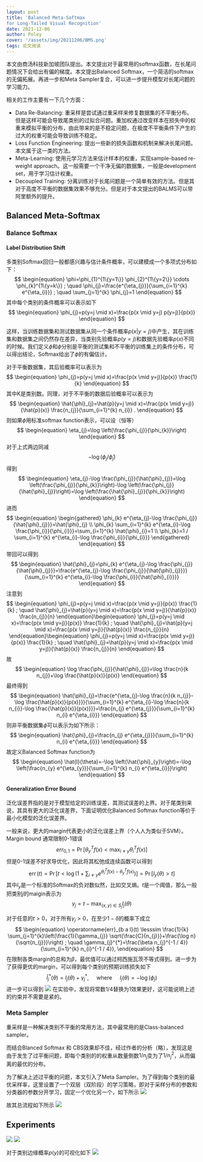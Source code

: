 ```yaml
---
layout: post
title: 'Balanced Meta-Softmax
for Long-Tailed Visual Recognition'
date: 2021-12-06
author: Poley
cover: '/assets/img/20211206/BMS.png'
tags: 论文阅读
---
```


本文由商汤科技新加坡团队提出。本文提出对于最常用的softmax函数，在长尾问题情况下会给出有偏的梯度。本文提出Balanced Softmax，一个简洁的softmax的无偏拓展。再进一步和Meta Sampler复合，可以进一步提升模型对长尾问题的学习能力。

相关的工作主要有一下几个方面：
+ Data Re-Balancing: 重采样是尝试通过重采样来修复数据集的不平衡分布。但是这样可能会导致尾类别的过拟合问题。重加权通过改变样本在损失中的权重来模拟平衡的分布，由此带来的是不稳定问题，在极度不平衡条件下产生的过大的权重可能会导致训练不稳定。
+ Loss Function Engineering: 提出一些新的损失函数和机制来解决长尾问题。本文属于这一类的方法。
+ Meta-Learning: 使用元学习方法来估计样本的权重，实现sample-based re-weight approach。这一般需要一个干净无偏的数据集，一般是development set，用于学习估计权重。
+ Decoupled Training: 分离训练对于长尾问题是一个简单有效的方法。但是其对于高度不平衡的数据集效果不够充分。但是对于本文提出的BALMS可以带阿里额外的提升。

## Balanced Meta-Softmax


### Balance Softmax
#### Label Distribution Shift
多类别Softmax回归一般都感兴趣与估计条件概率，可以建模成一个多项式分布如下：
$$
\begin{equation}
\phi=\phi_{1}^{1\{y=1\}} \phi_{2}^{1\{y=2\}} \cdots \phi_{k}^{1\{y=k\}} ; \quad \phi_{j}=\frac{e^{\eta_{j}}}{\sum_{i=1}^{k} e^{\eta_{i}}} ; \quad \sum_{j=1}^{k} \phi_{j}=1
\end{equation}
$$
其中每个类别的条件概率可以表示如下
$$
\begin{equation}
\phi_{j}=p(y=j \mid x)=\frac{p(x \mid y=j) p(y=j)}{p(x)}
\end{equation}
$$

这样，当训练数据集和测试数据集从同一个条件概率$p(x|y=j)$中产生，其在训练集和数据集之间仍然存在差异，当类别先验概率$p(y=j)$和数据先验概率$p(x)$不同的时候。我们定义$\phi$和$\phi$分别是平衡的测试集和不平衡的训练集上的条件分布，可以得出结论，Softmax给出了$\phi$的有偏估计。

对于平衡数据集，其后验概率可以表示为
$$
\begin{equation}
\phi_{j}=p(y=j \mid x)=\frac{p(x \mid y=j)}{p(x)} \frac{1}{k}
\end{equation}
$$
其中K是类别数。同理，对于不平衡的数据后验概率可以表示为
$$
\begin{equation}
\hat{\phi}_{j}=\hat{p}(y=j \mid x)=\frac{p(x \mid y=j)}{\hat{p}(x)} \frac{n_{j}}{\sum_{i=1}^{k} n_{i}} .
\end{equation}
$$
则如果$\phi$用标准softmax function表示，可以设（恒等）
$$
\begin{equation}
\eta_{j}=\log \left(\frac{\phi_{j}}{\phi_{k}}\right)
\end{equation}
$$
对于上式两边同减
$$
\begin{equation}
-\log \left(\phi_{j} / \hat{\phi}_{j}\right)
\end{equation}
$$
得到
$$
\begin{equation}
\eta_{j}-\log \frac{\phi_{j}}{\hat{\phi}_{j}}=\log \left(\frac{\phi_{j}}{\phi_{k}}\right)-\log \left(\frac{\phi_{j}}{\hat{\phi}_{j}}\right)=\log \left(\frac{\hat{\phi}_{j}}{\phi_{k}}\right)
\end{equation}
$$
进而
$$
\begin{equation}
\begin{gathered}
\phi_{k} e^{\eta_{j}-\log \frac{\phi_{j}}{\hat{\phi}_{j}}}=\hat{\phi}_{j} \\
\phi_{k} \sum_{i=1}^{k} e^{\eta_{i}-\log \frac{\phi_{i}}{\phi_{i}}}=\sum_{i=1}^{k} \hat{\phi}_{i}=1 \\
\phi_{k}=1 / \sum_{i=1}^{k} e^{\eta_{i}-\log \frac{\phi_{i}}{\phi_{i}}}
\end{gathered}
\end{equation}
$$
带回可以得到
$$
\begin{equation}
\hat{\phi}_{j}=\phi_{k} e^{\eta_{j}-\log \frac{\phi_{j}}{\hat{\phi}_{j}}}=\frac{e^{\eta_{j}-\log \frac{\phi_{j}}{\hat{\phi}_{j}}}}{\sum_{i=1}^{k} e^{\eta_{i}-\log \frac{\phi_{i}}{\hat{\phi}_{i}}}}
\end{equation}
$$
注意到
$$
\begin{equation}
\phi_{j}=p(y=j \mid x)=\frac{p(x \mid y=j)}{p(x)} \frac{1}{k} ; \quad \hat{\phi}_{j}=\hat{p}(y=j \mid x)=\frac{p(x \mid y=j)}{\hat{p}(x)} \frac{n_{j}}{n}
\end{equation}\begin{equation}
\phi_{j}=p(y=j \mid x)=\frac{p(x \mid y=j)}{p(x)} \frac{1}{k} ; \quad \hat{\phi}_{j}=\hat{p}(y=j \mid x)=\frac{p(x \mid y=j)}{\hat{p}(x)} \frac{n_{j}}{n}
\end{equation}\begin{equation}
\phi_{j}=p(y=j \mid x)=\frac{p(x \mid y=j)}{p(x)} \frac{1}{k} ; \quad \hat{\phi}_{j}=\hat{p}(y=j \mid x)=\frac{p(x \mid y=j)}{\hat{p}(x)} \frac{n_{j}}{n}
\end{equation}
$$
故
$$
\begin{equation}
\log \frac{\phi_{j}}{\hat{\phi}_{j}}=\log \frac{n}{k n_{j}}+\log \frac{\hat{p}(x)}{p(x)}
\end{equation}
$$
最终得到
$$
\begin{equation}
\hat{\phi}_{j}=\frac{e^{\eta_{j}-\log \frac{n}{k n_{j}}-\log \frac{\hat{p}(x)}{p(x)}}}{\sum_{i=1}^{k} e^{\eta_{i}-\log \frac{n}{k n_{i}}-\log \frac{\hat{p}(x)}{p(x)}}}=\frac{n_{j} e^{\eta_{j}}}{\sum_{i=1}^{k} n_{i} e^{\eta_{i}}}
\end{equation}
$$
则非平衡数据集$\hat{\phi}$可以表示为如下所示：
$$
\begin{equation}
\hat{\phi}_{j}=\frac{n_{j} e^{\eta_{j}}}{\sum_{i=1}^{k} n_{i} e^{\eta_{i}}}
\end{equation}
$$
故定义Balanced Softmax function为
$$
\begin{equation}
\hat{l}(\theta)=-\log \left(\hat{\phi}_{y}\right)=-\log \left(\frac{n_{y} e^{\eta_{y}}}{\sum_{i=1}^{k} n_{i} e^{\eta_{i}}}\right)
\end{equation}
$$

#### Generalization Error Bound
泛化误差界指的是对于模型给定的训练误差，其测试误差的上界。对于尾类别来说，其具有更大的泛化误差界，下面证明优化Balanced Softmax function等价于最小化模型的泛化误差界。

一般来说，更大的margin代表更小的泛化误差上界（个人人为类似于SVM）。Margin bound 通常限制0-1错误
$$
\begin{equation}
e r r_{0,1}=\operatorname{Pr}\left[\theta_{y}^{T} f(x)<\max _{i \neq y} \theta_{i}^{T} f(x)\right]
\end{equation}
$$
但是0-1误差不好求导优化，因此将其松弛成连续函数可以得到
$$
\begin{equation}
\operatorname{err}(t)=\operatorname{Pr}\left[t<\log \left(1+\sum_{i \neq y} e^{\theta_{i}^{T} f(x)-\theta_{y}^{T} f(x)}\right)\right]=\operatorname{Pr}\left[l_{y}(\theta)>t\right]
\end{equation}
$$
其中$l_y$是一个标准的Softmax的负对数似然，比如交叉熵。$t$是一个阈值，那么一般把类别$j$的maigin表示为
$$
\begin{equation}
\gamma_{j}=t-\max _{(x, y) \in S_{j}} l_{j}(\theta)
\end{equation}
$$

对于任意的$t>0$，对于所有$\gamma_j>0$，在至少$1-\delta$的概率下成立
$$
\begin{equation}
\operatorname{err}_{b a l}(t) \lesssim \frac{1}{k} \sum_{j=1}^{k}\left(\frac{1}{\gamma_{j}} \sqrt{\frac{C}{n_{j}}}+\frac{\log n}{\sqrt{n_{j}}}\right) ; \quad \gamma_{j}^{*}=\frac{\beta n_{j}^{-1 / 4}}{\sum_{i=1}^{k} n_{i}^{-1 / 4}},
\end{equation}
$$
在限制各类margin的总和为$\beta$，最优值可以通过柯西施瓦茨不等式得到。进一步为了获得更优的margin，可以得到每个类别的预期训练损失如下
$$
\begin{equation}
\hat{l}_{j}^{*}(\theta)=l_{j}(\theta)+\gamma_{j}^{*}, \quad \text { where } \quad l_{j}(\theta)=-\log \left(\phi_{j}\right)
\end{equation}
$$
进一步可以得到
![](/assets/img/20211206/BMSFO10.png)
在实验中，发现将常数$1/4$替换为$1$效果更好，这可能说明上述的约束并不需要是紧的。
### Meta Sampler
重采样是一种解决类别不平衡的常用方法，其中最常用的是Class-balanced sampler。

而结合Blanced Softmax 和 CBS效果却不佳，经过作者的分析（略），发现这是由于发生了过平衡问题，即每个类别的的权重从数量倒数$1/n_j$变为了$1/n_j^2$，从而偏离的最优的分布。

为了解决上述过平衡的问题，本文引入了Meta Sampler。为了得到每个类别的最优采样率，这里设置了一个双层（双阶段）的学习策略，即对于采样分布的参数和分类器的参数分开学习，固定一个优化另一个，如下所示
![](/assets/img/20211206/BMSFO13.png)

故其总流程如下所示
![](/assets/img/20211206/BMSA1.png)

## Experiments
![](/assets/img/20211206/BMSF1.png)
![](/assets/img/20211206/BMST2.png)

对于类别边缘概率$p(y)$的可视化如下
![](/assets/img/20211206/BMSF2.png)
